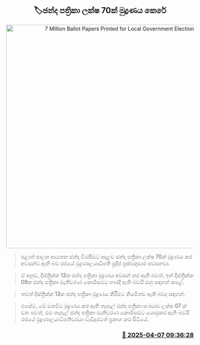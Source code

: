 <p align='center'><b><h2 align='center' title='7 Million Ballot Papers Printed for Local Government Elections'>🏷ඡන්ද පත්‍රිකා ලක්ෂ 70ක් මුද්‍රණය කෙරේ</h2></b></p>
<p align='center'><img src='https://helakuru.sgp1.cdn.digitaloceanspaces.com/esana/images/lib/local-government-election-2025.jpg' width='600' alt='7 Million Ballot Papers Printed for Local Government Elections'></p>

> පළාත් පාලන ආයතන ඡන්ද විමසීමට අදාළව ඡන්ද පත්‍රිකා ලක්ෂ 70ක් මුද්‍රණය කර අවසන්ව ඇති බව රජයේ මුද්‍රණාලයාධිපති ප්‍රදීප් පුෂ්පකුමාර පවසනවා.

> ඒ අනුව, දිස්ත්‍රික්ක 12ක ඡන්ද පත්‍රිකා මුද්‍රණය අවසන් කර ඇති බවත්, ඉන් දිස්ත්‍රික්ක 09ක ඡන්ද පත්‍රිකා මැතිවරණ කොමිසමට භාරදී ඇති බවයි ඔහු සඳහන් කළේ.

> තවත් දිස්ත්‍රික්ක 13ක ඡන්ද පත්‍රිකා මුද්‍රණය කිරීමට නියමිතව ඇති බවද සඳහන්.

> එසේම, මේ වනවිට මුද්‍රණය කර ඇති තැපැල් ඡන්ද පත්‍රිකා සංඛ්‍යාව ලක්ෂ 07 ක් වන බවත්, එම තැපැල් ඡන්ද පත්‍රිකා මැතිවරණ කොමිසමට යොමුකර ඇති බවයි රජයේ මුද්‍රණාලයාධිපතිවරයා වැඩිදුරටත් ප්‍රකාශ කර සිටියේ.



<h3 align='right'><a href='https://www.helakuru.lk/esana/p/109021/'>📅 2025-04-07 09:36:28</a></h3>
